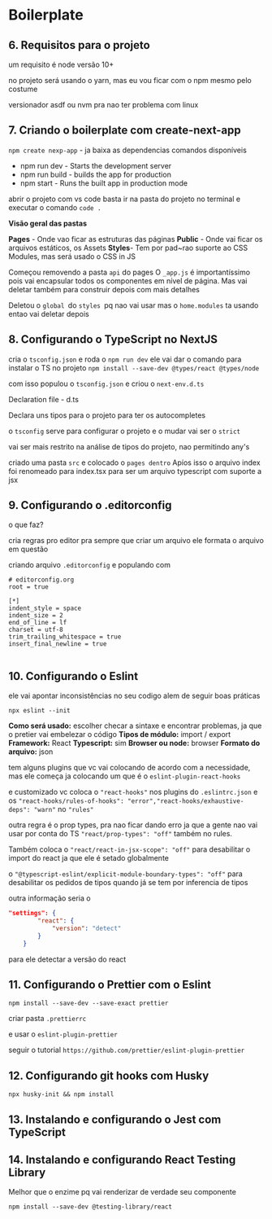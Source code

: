 # Boilerplate

## 6. Requisitos para o projeto

um requisito é node versão 10+

no projeto será usando o yarn, mas eu vou ficar com o npm mesmo pelo costume

versionador asdf ou nvm pra nao ter problema com linux

## 7. Criando o boilerplate com create-next-app

`npm create nexp-app` - ja baixa as dependencias
comandos disponíveis

- npm run dev - Starts the development server
- npm run build - builds the app for production
- npm start - Runs the built app in production mode

abrir o projeto com vs code basta ir na pasta do projeto no terminal e executar o comando `code .`

**Visão geral das pastas**

**Pages** - Onde vao ficar as estruturas das páginas
**Public** - Onde vai ficar os arquivos estáticos, os Assets
**Styles**- Tem por pad~rao suporte ao CSS Modules, mas será usado o CSS in JS

Começou removendo a pasta `api` do pages
O `_app.js` é importantíssimo pois vai encapsular todos os componentes em nível de página. Mas vai deletar também para construir depois com mais detalhes

Deletou o `global `do `styles `pq nao vai usar mas o `home.modules` ta usando entao vai deletar depois

## 8. Configurando o TypeScript no NextJS

cria o `tsconfig.json` e roda o `npm run dev` ele vai dar o comando para instalar o TS no projeto `npm install --save-dev @types/react @types/node`

com isso populou o `tsconfig.json` e criou o `next-env.d.ts`

Declaration file - d.ts

Declara uns tipos para o projeto para ter os autocompletes 

o `tsconfig` serve para configurar o projeto e o mudar vai ser o `strict`

vai ser mais restrito na análise de tipos do projeto, nao permitindo any's

criado uma pasta `src` e colocado o `pages dentro`
Apíos isso o arquivo index foi renomeado para index.tsx para ser um arquivo typescript com suporte a jsx

## 9. Configurando o .editorconfig

o que faz?

cria regras pro editor pra sempre que criar um arquivo ele formata o arquivo em questão

criando arquivo `.editorconfig` e populando com

```
# editorconfig.org
root = true

[*]
indent_style = space
indent_size = 2
end_of_line = lf
charset = utf-8
trim_trailing_whitespace = true
insert_final_newline = true


```

## 10. Configurando o Eslint

ele vai apontar inconsistências no seu codigo alem de seguir boas práticas

`npx eslint --init`

**Como será usado:** escolher checar a sintaxe e encontrar problemas, ja que o pretier vai embelezar o código
**Tipos de módulo:** import / export
**Framework:**  React
**Typescript:** sim
**Browser ou node:** browser
**Formato do arquivo:** json

tem alguns plugins que vc vai colocando de acordo com a necessidade, mas ele começa ja colocando um que é o `eslint-plugin-react-hooks`

e customizado vc coloca o `"react-hooks"` nos plugins do `.eslintrc.json`
e os `"react-hooks/rules-of-hooks": "error","react-hooks/exhaustive-deps": "warn"` no `"rules"`

outra regra é o prop types, pra nao ficar dando erro ja que a gente nao vai usar por conta do TS `"react/prop-types": "off"` também no rules.

Também coloca o `"react/react-in-jsx-scope": "off"` para desabilitar o import do react ja que ele é setado globalmente

o `"@typescript-eslint/explicit-module-boundary-types": "off"` para desabilitar os pedidos de tipos quando já se tem por inferencia de tipos

outra informação seria o
```json
"settings": {
        "react": {
            "version": "detect"
        }
    }
```

para ele detectar a versão do react

## 11. Configurando o Prettier com o Eslint

`npm install --save-dev --save-exact prettier`

criar pasta `.prettierrc`

e usar o `eslint-plugin-prettier`

seguir o tutorial `https://github.com/prettier/eslint-plugin-prettier`

## 12. Configurando git hooks com Husky

`npx husky-init && npm install `

## 13. Instalando e configurando o Jest com TypeScript

## 14. Instalando e configurando React Testing Library

Melhor que o enzime pq vai renderizar de verdade seu componente 

`npm install --save-dev @testing-library/react` 